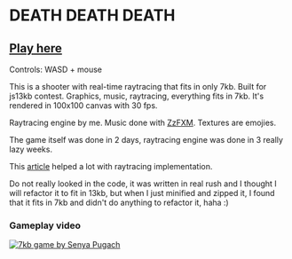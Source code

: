 # DEATH DEATH DEATH
## [Play here](https://upisfr.ee/game/13k22/)
Controls: WASD + mouse

This is a shooter with real-time raytracing that fits in only 7kb.
Built for js13kb contest.
Graphics, music, raytracing, everything fits in 7kb.
It's rendered in 100x100 canvas with 30 fps.

Raytracing engine by me. Music done with [ZzFXM](https://github.com/keithclark/ZzFXM). Textures are emojies.

The game itself was done in 2 days, raytracing engine was done in 3 really lazy weeks.

This [article](https://www.gabrielgambetta.com/computer-graphics-from-scratch/00-introduction.html) helped a lot with raytracing implementation.

Do not really looked in the code, it was written in real rush and I thought I will refactor it to fit in 13kb, but when I just minified and zipped it, I found that it fits in 7kb and didn't do anything to refactor it, haha :) 

### Gameplay video
[![7kb game by Senya Pugach](https://i.ytimg.com/vi/FrYP45gaH_g/hqdefault.jpg)](https://youtu.be/FrYP45gaH_g "DEATH DEATH DEATH")
